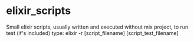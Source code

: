 # elixir_scripts
Small elixir scripts, usually written and executed without mix project,
to run test (if's included) type: 
elixir -r [script_filename] [script_test_filename]
